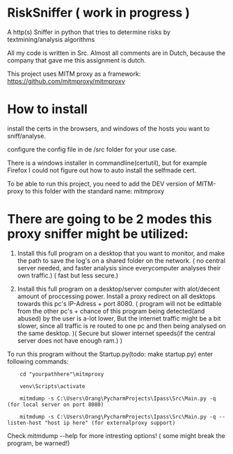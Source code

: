 # RiskSniffer ( work in progress )
 A http(s) Sniffer in python that tries to determine risks by textmining/analysis algorithms 
 
All my code is written in Src. Almost all comments are in Dutch, because the company that gave me this assignment is dutch.
 
 This project uses MITM proxy as a framework: https://github.com/mitmproxy/mitmproxy 
 
# How to install

install the certs in the browsers, and windows of the hosts you want to sniff/analyse. 

configure the config file in de /src folder for your use case.

There is a windows installer in commandline(certutil), but for example Firefox I could not figure out how to auto install the selfmade cert. 

To be able to run this project, you need to add the DEV version of MITM-proxy to this folder with the standard name: mitmproxy

# There are going to be 2 modes this proxy sniffer might be utilized: 

1. Install this full program on a desktop that you want to monitor, and make the path to save the log's on a shared folder on the network. ( no central server needed, and faster analysis since everycomputer analyses their own traffic.) ( fast but less secure.)

2. Install this full program on a desktop/server computer with alot/decent amount of proccessing power. 
Install a proxy redirect on all desktops towards this pc's IP-Adress + port 8080. 
( program will not be edittable from the other pc's + chance of this program being detected(and abused) by the user is a-lot lower, But the internet traffic might be a bit slower, since all traffic is re routed to one pc and then being analysed on the same desktop. )( Secure but slower internet speeds(if the central server does not have enough ram.) )

To run this program without the Startup.py(todo: make startup.py) enter following commands:

		cd "yourpathhere"\mitmproxy
		
		venv\Scripts\activate
		
		mitmdump -s C:\Users\Orang\PycharmProjects\Ipass\Src\Main.py -q (for local server on port 8080)
		
		mitmdump -s C:\Users\Orang\PycharmProjects\Ipass\Src\Main.py -q --listen-host "host ip here" (for externalproxy support)
		
Check mitmdump --help for more intresting options! ( some might break the program, be warned!)

